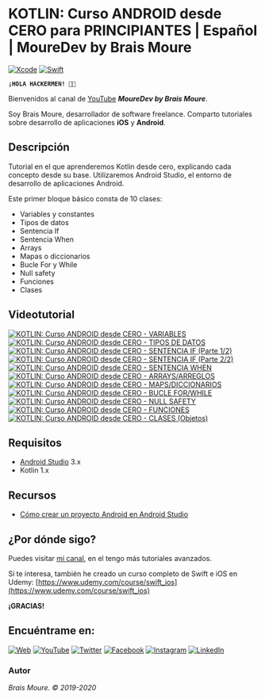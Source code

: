 # KOTLIN: Curso ANDROID desde CERO para PRINCIPIANTES | Español | MoureDev by Brais Moure
[![Xcode](https://img.shields.io/badge/Android_Studio-3.x-green.svg?longCache=true&style=popout-square)]()
[![Swift](https://img.shields.io/badge/Kotlin-1.x-purple.svg?longCache=true&style=popout-square)]()

**`¡HOLA HACKERMEN! 👋🏼`**

Bienvenidos al canal de [YouTube](https://www.youtube.com/channel/UCxPD7bsocoAMq8Dj18kmGyQ?sub_confirmation=1) ***MoureDev by Brais Moure***. 

Soy Brais Moure, desarrollador de software freelance. Comparto tutoriales sobre desarrollo de aplicaciones **iOS** y **Android**.

## Descripción
Tutorial en el que aprenderemos Kotlin desde cero, explicando cada concepto desde su base. Utilizaremos Android Studio, el entorno de desarrollo de aplicaciones Android.

Este primer bloque básico consta de 10 clases:

* Variables y constantes
* Tipos de datos
* Sentencia If
* Sentencia When
* Arrays
* Mapas o diccionarios
* Bucle For y While
* Null safety
* Funciones
* Clases

## Videotutorial
[![KOTLIN: Curso ANDROID desde CERO - VARIABLES](https://img.youtube.com/vi/hug4TNmhw78/0.jpg)](https://www.youtube.com/watch?v=hug4TNmhw78)
[![KOTLIN: Curso ANDROID desde CERO - TIPOS DE DATOS](https://img.youtube.com/vi/uWwVyww30SI/0.jpg)](https://www.youtube.com/watch?v=uWwVyww30SI)
[![KOTLIN: Curso ANDROID desde CERO - SENTENCIA IF (Parte 1/2)](https://img.youtube.com/vi/QUGFBYIVs4g/0.jpg)](https://www.youtube.com/watch?v=QUGFBYIVs4g)
[![KOTLIN: Curso ANDROID desde CERO - SENTENCIA IF (Parte 2/2)](https://img.youtube.com/vi/udPbfzfZA_s/0.jpg)](https://www.youtube.com/watch?v=udPbfzfZA_s)
[![KOTLIN: Curso ANDROID desde CERO - SENTENCIA WHEN](https://img.youtube.com/vi/ufsrPf7vao4/0.jpg)](https://www.youtube.com/watch?v=ufsrPf7vao4)
[![KOTLIN: Curso ANDROID desde CERO - ARRAYS/ARREGLOS](https://img.youtube.com/vi/VHhc-ndfI-Y/0.jpg)](https://www.youtube.com/watch?v=-VHhc-ndfI-Y)
[![KOTLIN: Curso ANDROID desde CERO - MAPS/DICCIONARIOS](https://img.youtube.com/vi/4gGrkpArlyI/0.jpg)](https://www.youtube.com/watch?v=4gGrkpArlyI)
[![KOTLIN: Curso ANDROID desde CERO - BUCLE FOR/WHILE](https://img.youtube.com/vi/ln0sub514YQ/0.jpg)](https://www.youtube.com/watch?v=ln0sub514YQ)
[![KOTLIN: Curso ANDROID desde CERO - NULL SAFETY](https://img.youtube.com/vi/057JbCQ4ico/0.jpg)](https://www.youtube.com/watch?v=057JbCQ4ico)
[![KOTLIN: Curso ANDROID desde CERO - FUNCIONES](https://img.youtube.com/vi/FmRdWLab5nY/0.jpg)](https://www.youtube.com/watch?v=FmRdWLab5nY)
[![KOTLIN: Curso ANDROID desde CERO - CLASES (Objetos)](https://img.youtube.com/vi/pSWaEc_sn-Q/0.jpg)](https://www.youtube.com/watch?v=pSWaEc_sn-Q)

## Requisitos
* [Android Studio](https://developer.android.com/studio) 3.x
* Kotlin 1.x

## Recursos
* [Cómo crear un proyecto Android en Android Studio](https://youtu.be/BQaxPwZWboA)

## ¿Por dónde sigo?

Puedes visitar [mi canal](https://www.youtube.com/mouredevapps), en el tengo más tutoriales avanzados.

Si te interesa, también he creado un curso completo de Swift e iOS en Udemy: [https://www.udemy.com/course/swift_ios](https://www.udemy.com/course/swift_ios)

**¡GRACIAS!**

## Encuéntrame en:

[![Web](https://img.shields.io/badge/website-MoureDev.com-blue.svg?style=for-the-badge)](https://mouredev.com/)
[![YouTube](https://img.shields.io/badge/YouTube-MoureDev-red.svg?style=for-the-badge)](https://www.youtube.com/channel/UCxPD7bsocoAMq8Dj18kmGyQ)
[![Twitter](https://img.shields.io/badge/twitter-@MoureDev-blue.svg?style=for-the-badge)](https://twitter.com/MoureDev)
[![Facebook](https://img.shields.io/badge/Facebook-MoureDev-blue.svg?style=for-the-badge)](https://facebook.com/mouredev)
[![Instagram](https://img.shields.io/badge/Instagram-MoureDev-orange.svg?style=for-the-badge)](https://instagram.com/mouredev)
[![LinkedIn](https://img.shields.io/badge/LinkedIn-BraisMoure-blue.svg?style=for-the-badge)](https://www.linkedin.com/in/braismoure/)

### Autor
*Brais Moure. © 2019-2020*
